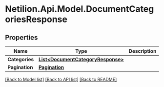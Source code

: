 # Netilion.Api.Model.DocumentCategoriesResponse
## Properties

Name | Type | Description | Notes
------------ | ------------- | ------------- | -------------
**Categories** | [**List&lt;DocumentCategoryResponse&gt;**](DocumentCategoryResponse.md) |  | 
**Pagination** | [**Pagination**](Pagination.md) |  | 

[[Back to Model list]](../README.md#documentation-for-models) [[Back to API list]](../README.md#documentation-for-api-endpoints) [[Back to README]](../README.md)

